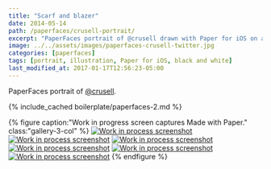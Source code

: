 ```yaml
---
title: "Scarf and blazer"
date: 2014-05-14
path: /paperfaces/crusell-portrait/
excerpt: "PaperFaces portrait of @crusell drawn with Paper for iOS on an iPad."
image: ../../assets/images/paperfaces-crusell-twitter.jpg
categories: [paperfaces]
tags: [portrait, illustration, Paper for iOS, black and white]
last_modified_at: 2017-01-17T12:56:23-05:00
---
```


PaperFaces portrait of [@crusell](https://twitter.com/crusell).

{% include_cached boilerplate/paperfaces-2.md %}

{% figure caption:"Work in progress screen captures Made with Paper." class:"gallery-3-col" %}
[![Work in process screenshot](../../assets/images/paperfaces-crusell-process-1-600.jpg)](../../assets/images/paperfaces-crusell-process-1-lg.jpg) [![Work in process screenshot](../../assets/images/paperfaces-crusell-process-2-600.jpg)](../../assets/images/paperfaces-crusell-process-2-lg.jpg) [![Work in process screenshot](../../assets/images/paperfaces-crusell-process-3-600.jpg)](../../assets/images/paperfaces-crusell-process-3-lg.jpg) [![Work in process screenshot](../../assets/images/paperfaces-crusell-process-4-600.jpg)](../../assets/images/paperfaces-crusell-process-4-lg.jpg) [![Work in process screenshot](../../assets/images/paperfaces-crusell-process-5-600.jpg)](../../assets/images/paperfaces-crusell-process-5-lg.jpg) [![Work in process screenshot](../../assets/images/paperfaces-crusell-process-6-600.jpg)](../../assets/images/paperfaces-crusell-process-6-lg.jpg)
{% endfigure %}
